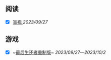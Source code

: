 ## 阅读

- [x] [盲视 ](https://book.douban.com/subject/10608453/) *2023/09/27*

## 游戏

- [x] ~[最后生还者重制版](https://store.steampowered.com/app/1888930/The_Last_of_Us_Part_I/)~  *2023/09/27—2023/10/2*



